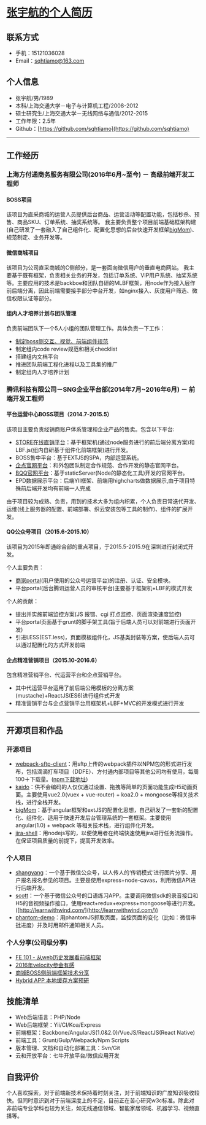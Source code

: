 # [张宇航的个人简历](https://github.com/sqhtiamo/sqhtiamo.github.io/blob/master/resume.md)

## 联系方式

- 手机：15121036028
- Email：[sqhtiamo@163.com](sqhtiamo@163.com)

## 个人信息

 - 张宇航/男/1989
 - 本科/上海交通大学－电子与计算机工程/2008-2012
 - 硕士研究生/上海交通大学－无线网络与通信/2012-2015
 - 工作年限：2.5年
 - Github：[https://github.com/sqhtiamo](https://github.com/sqhtiamo)

---

## 工作经历

### 上海方付通商务服务有限公司(2016年6月~至今) － 高级前端开发工程师

#### BOSS项目
该项目为直采商城的运营人员提供后台商品、运营活动等配置功能，包括秒杀、预售、商品SKU、订单系统、抽奖系统等。
我主要负责整个项目前端基础框架构建(自己研发了一套融入了自己组件化、配置化思想的后台快速开发框架[bigMom](https://github.com/sqhtiamo/bigMom))、规范制定、业务开发等。

#### 微信商城项目
该项目为公司直采商城的C侧部分，是一套面向微信用户的垂直电商网站。
我主要基于既有框架，负责相关业务的开发，包括订单系统、VIP用户系统、抽奖系统等。主要应用的技术是backboe和团队自研的MLBF框架，用node作为接入层作前后端分离，因此前端需要接手部分中台开发，如nginx接入、灰度用户筛选、微信权限认证等部分。


#### 组内人才培养计划与团队管理
负责前端团队下一个5人小组的团队管理工作。具体负责一下工作：

- [制定boss侧交互、视觉、前端组件规范](https://github.com/sqhtiamo/boss-doc)
- 制定组内code review规范和相关checklist
- 搭建组内文档平台
- 推进团队前端工程化进程以及工具集的推广
- 制定组内人才培养计划

### 腾讯科技有限公司－SNG企业平台部(2014年7月~2016年6月) － 前端开发工程师

#### 平台运营中心BOSS项目（2014.7-2015.5）
该项目主要负责经销商账户体系管理和企业产品的售卖。包含以下平台:

- [STORE在线直销平台](http://store.b.qq.com)：基于框架机(通过node服务进行的前后端分离方案)和LBF.js(组内自研基于组件化前端框架)进行开发。
- BOSS售中平台：基于EXTJS的SPA，内部运营系统。
- [企点官网平台](http://qidian.qq.com)：和外包团队制定合作规范、合作开发的静态官网平台。
- [BQQ官网平台](http://b.qq.com)：基于staticServer(Node的静态化工具)开发的官网平台。
- EPD数据展示平台：后端YII框架、前端用highcharts做数据展示,由于项目特殊前后端开发均有前端一人完成

由于项目较为成熟、负责，用到的技术大多为组内积累，个人负责日常迭代开发、 运维(线上服务器的配置、前端部署、织云安装包等工具的制作)、组件的扩展开发。

#### QQ公众号项目（2015.6-2015.10）
该项目为2015年即通综合部的重点项目，于2015.5-2015.9在深圳进行封闭式开发。

个人主要负责：

- [商家portal](https://mp.qq.com)(用户使用的公众号运营平台)的注册、认证、安全模块。
- 平台portal(后台腾讯运营人员的审核平台)主要基于框架机+LBF的模式开发

个人的贡献：

- 提出并实施前端监控方案(JS 报错、cgi 打点监控、页面渲染速度监控)
- 平台portal页面基于grunt的脚手架工具(旨于后端人员可以对前端进行页面开发)
- 引进LESS(EST.less)，页面模板组件化，JS基类封装等方案，使后端人员可以通过配置化的方式开发前端

#### 企点精准营销项目（2015.10-2016.6）
包含精准营销平台、代运营平台和企点营销平台。

- 其中代运营平台运用了前后端公用模板的分离方案(mustache)+ReactJS(ES6)进行组件式开发
- 精准营销平台与企点营销平台用框架机+LBF+MVC的开发模式进行开发

---

## 开源项目和作品

### 开源项目

 - [webpack-sftp-client](http://github.com/sqhtiamo/webpack-sftp-client)：用sftp上传的webpack插件以NPM包的形式进行发布，包括滴滴打车项目（DDFE）、方付通内部项目等其他公司均有使用，每周100＋下载量。([npm下载地址](https://www.npmjs.com/package/webpack-sftp-client))
 - [kaido](http://github.com/sqhtiamo/kaido)：供不会编码的人仅仅通过设置、拖拽等简单的页面功能生成H5动画页面。主要使用vue2.0(vuex + vue-router) + koa2.0 + mongoose等相关技术栈，进行全栈开发。
 - [bigMom](http://github.com/sqhtiamo/bigMom)：基于angular框架和extJS的配置化思想，自己研发了一套新的配置化、组件化、适用于快速开发后台管理系统的一套框架。主要使用angular(1.0) + webpack 等相关技术栈，进行组件化开发。
 - [jira-shell](https://github.com/sqhtiamo/sqhtiamo.github.io/tree/master/notes/jira-shell)：用nodejs写的，以便使用者在终端快速使用jira进行任务流操作。在保证项目质量的前提下，提高开发效率。

### 个人项目
 - [shangyang](https://github.com/lutaoact/shangyang)：一个基于微信公众号，以人传人的‘传销模式‘进行图片分享、用户报名报名参见的项目。主要是使用express+node-cavas，利用微信API进行后端开发。
 - [scott](https://coding.net/u/cagegong/p/scott/git/tree/master)：一个基于微信公众号的口语练习APP。主要调用微信sdk的录音接口和H5的音视频操作接口，使用react+redux+express+mongoose等进行开发。([http://learnwithwind.com/](http://learnwithwind.com/))
 - [phantom-demo](https://github.com/Strawhat-in-FE/phantom-demo)：用phantomJS抓取页面，监控页面的变化（比如：微信审批进度）并及时用邮件通知相关人员。

### 个人分享(公司级分享)

 - [FE 101 - 从web历史发展看前端框架](https://github.com/sqhtiamo/sqhtiamo.github.io/tree/master/notes/101)
 - [2016年velocity参会有感](https://github.com/sqhtiamo/sqhtiamo.github.io/blob/master/notes/velocity/velocity%20summary.pdf)
 - [商城BOSS侧前端框架技术分享](https://github.com/sqhtiamo/sqhtiamo.github.io/tree/master/notes/boss-xmall)
 - [Hybrid APP 本地缓存方案预研](https://github.com/sqhtiamo/sqhtiamo.github.io/blob/master/notes/hybrid-app-cache/hybrid%20app%20cache.pdf)

## 技能清单

- Web后端语言：PHP/Node
- Web后端框架：Yii/CI/Koa/Express
- 前端框架：Backbone/AngularJS(1.0&2.0)/VueJS/ReactJS(React Native)
- 前端工具：Grunt/Gulp/Webpack/Npm Scripts
- 版本管理、文档和自动化部署工具：Svn/Git
- 云和开放平台：七牛开放平台/微信应用开发

## 自我评价
个人喜欢探索，对于前端新技术保持着时刻关注，对于前端知识的广度知识吸收较快。但同时意识到对于前端深度上的不足，目前正在苦心研究w3c标准。除此对非前端专业学科也较为关注，如无线通信领域、智能家居领域、机器学习、视频直播等。
